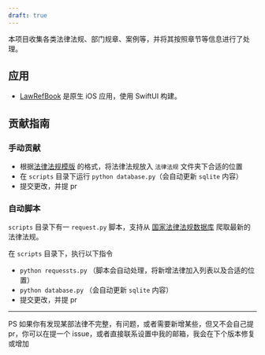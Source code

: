 ```yaml
---
draft: true
---
```


本项目收集各类法律法规、部门规章、案例等，并将其按照章节等信息进行了处理。

## 应用

 - [LawRefBook](https://github.com/RanKKI/LawRefBook) 是原生 iOS 应用，使用 SwiftUI 构建。

## 贡献指南

### 手动贡献

 - 根据[法律法规模版](法律法规模版.md) 的格式，将法律法规放入 `法律法规` 文件夹下合适的位置
 - 在 `scripts` 目录下运行 `python database.py`（会自动更新 `sqlite` 内容）
 - 提交更改，并提 pr

### 自动脚本

`scripts` 目录下有一 `request.py` 脚本，支持从 [国家法律法规数据库](https://flk.npc.gov.cn) 爬取最新的法律法规。

在 `scripts` 目录下，执行以下指令

 - `python requessts.py` （脚本会自动处理，将新增法律加入列表以及合适的位置）
 - `python database.py` （会自动更新 `sqlite` 内容）
 - 提交更改，并提 pr

---

PS 如果你有发现某部法律不完整，有问题，或者需要新增某些，但又不会自己提 pr，你可以在提一个 issue，或者直接联系设置中我的邮箱，我会在下个版本修复或增加